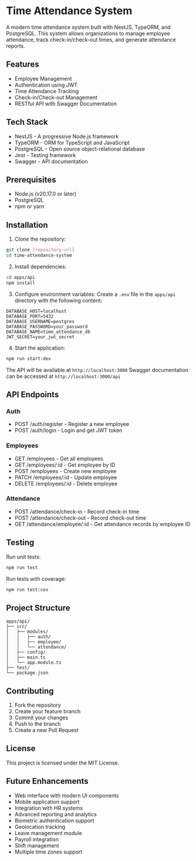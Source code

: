 # Time Attendance System

A modern time attendance system built with NestJS, TypeORM, and PostgreSQL. This system allows organizations to manage employee attendance, track check-in/check-out times, and generate attendance reports.

## Features

- Employee Management
- Authentication using JWT
- Time Attendance Tracking
- Check-in/Check-out Management
- RESTful API with Swagger Documentation

## Tech Stack

- NestJS - A progressive Node.js framework
- TypeORM - ORM for TypeScript and JavaScript
- PostgreSQL - Open source object-relational database
- Jest - Testing framework
- Swagger - API documentation

## Prerequisites

- Node.js (v20.17.0 or later)
- PostgreSQL
- npm or yarn

## Installation

1. Clone the repository:
```bash
git clone [repository-url]
cd time-attendance-system
```

2. Install dependencies:
```bash
cd apps/api
npm install
```

3. Configure environment variables:
Create a `.env` file in the `apps/api` directory with the following content:
```env
DATABASE_HOST=localhost
DATABASE_PORT=5432
DATABASE_USERNAME=postgres
DATABASE_PASSWORD=your_password
DATABASE_NAME=time_attendance_db
JWT_SECRET=your_jwt_secret
```

4. Start the application:
```bash
npm run start:dev
```

The API will be available at `http://localhost:3000`
Swagger documentation can be accessed at `http://localhost:3000/api`

## API Endpoints

### Auth
- POST /auth/register - Register a new employee
- POST /auth/login - Login and get JWT token

### Employees
- GET /employees - Get all employees
- GET /employees/:id - Get employee by ID
- POST /employees - Create new employee
- PATCH /employees/:id - Update employee
- DELETE /employees/:id - Delete employee

### Attendance
- POST /attendance/check-in - Record check-in time
- POST /attendance/check-out - Record check-out time
- GET /attendance/employee/:id - Get attendance records by employee ID

## Testing

Run unit tests:
```bash
npm run test
```

Run tests with coverage:
```bash
npm run test:cov
```

## Project Structure

```
apps/api/
├── src/
│   ├── modules/
│   │   ├── auth/
│   │   ├── employee/
│   │   └── attendance/
│   ├── config/
│   ├── main.ts
│   └── app.module.ts
├── test/
└── package.json
```

## Contributing

1. Fork the repository
2. Create your feature branch
3. Commit your changes
4. Push to the branch
5. Create a new Pull Request

## License

This project is licensed under the MIT License.

## Future Enhancements

- Web interface with modern UI components
- Mobile application support
- Integration with HR systems
- Advanced reporting and analytics
- Biometric authentication support
- Geolocation tracking
- Leave management module
- Payroll integration
- Shift management
- Multiple time zones support 